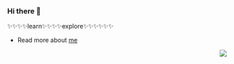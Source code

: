 ### Hi there 👋

✨✨✨✨learn✨✨✨✨explore✨✨✨✨✨✨

- Read more about [me](https://idiot22.github.io/)

<img align="right" src="https://github-readme-stats.vercel.app/api?username=idiot22&show_icons=true&theme=onedark" />